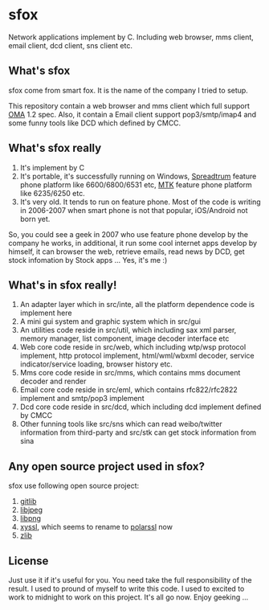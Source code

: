sfox
====

Network applications implement by C. Including web browser, mms client, email client, dcd client, sns client etc.

## What's sfox

sfox come from smart fox. It is the name of the company I tried to setup.

This repository contain a web browser and mms client which full support [OMA][1] 1.2 spec. Also, it contain a Email client support pop3/smtp/imap4 and some funny tools like DCD which defined by CMCC.

## What's sfox really

1. It's implement by C
2. It's portable, it's successfully running on Windows, [Spreadtrum][2] feature phone platform like 6600/6800/6531 etc, [MTK][3] feature phone platform like 6235/6250 etc. 
3. It's very old. It tends to run on feature phone. Most of the code is writing in 2006-2007 when smart phone is not that popular, iOS/Android not born yet.

So, you could see a geek in 2007 who use feature phone develop by the company he works, in additional, it run some cool internet apps develop by himself, it can browser the web, retrieve emails, read news by DCD, get stock infomation by Stock apps ... Yes, it's me :)

## What's in sfox really! 

1. An adapter layer which in src/inte, all the platform dependence code is implement here
2. A mini gui system and graphic system which in src/gui
3. An utilities code reside in src/util, which including sax xml parser, memory manager, list component, image decoder interface etc
4. Web core code reside in src/web, which including wtp/wsp protocol implement, http protocol implement, html/wml/wbxml decoder, service indicator/service loading, browser history etc.
5. Mms core code reside in src/mms, which contains mms document decoder and render
6. Email core code reside in src/eml, which contains rfc822/rfc2822 implement and smtp/pop3 implement
7. Dcd core code reside in src/dcd, which including dcd implement defined by CMCC
8. Other funning tools like src/sns which can read weibo/twitter information from third-party and src/stk can get stock information from sina

## Any open source project used in sfox?

sfox use following open source project:

1. [gitlib][4]
2. [libjpeg][5]
3. [libpng][6]
4. [xyssl][7], which seems to rename to [polarssl][8] now
5. [zlib][9]

## License

Just use it if it's useful for you. You need take the full responsibility of the result. I used to pround of myself to write this code. I used to excited to work to midnight to work on this project. It's all go now. Enjoy geeking ...

[1]: http://technical.openmobilealliance.org/Technical/technical-information/specifications-for-public-comment-archive
[2]: www.spreadtrum.com.cn
[3]: http://www.mediatek.com
[4]: http://sourceforge.net/projects/giflib/
[5]: http://sourceforge.net/projects/libjpeg/
[6]: http://www.libpng.org/pub/png/libpng.html
[7]: http://xyssl.sourcearchive.com/documentation/0.9/files.html
[8]: https://polarssl.org/
[9]: http://www.zlib.net/

